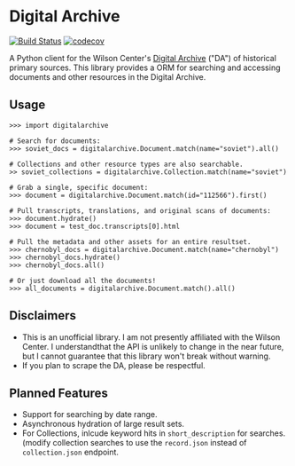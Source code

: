 Digital Archive
===============
[![Build Status](https://travis-ci.com/epikulski/digitalarchive.svg?token=DF1254Zmz3xWHziFRx2x&branch=master)](https://travis-ci.com/epikulski/digitalarchive)
[![codecov](https://codecov.io/gh/epikulski/digitalarchive/branch/master/graph/badge.svg?token=UOd5l8vX6b)](https://codecov.io/gh/epikulski/digitalarchive)

A Python client for the Wilson Center's [Digital Archive](https://digitalarchive.wilsoncenter.org) ("DA") of historical primary sources. This library provides a ORM for searching and accessing documents and other resources in the Digital Archive. 

Usage
-----
```
>>> import digitalarchive

# Search for documents:
>>> soviet_docs = digitalarchive.Document.match(name="soviet").all()

# Collections and other resource types are also searchable.
>> soviet_collections = digitalarchive.Collection.match(name="soviet")

# Grab a single, specific document:
>>> document = digitalarchive.Document.match(id="112566").first()

# Pull transcripts, translations, and original scans of documents:
>>> document.hydrate()
>>> document = test_doc.transcripts[0].html

# Pull the metadata and other assets for an entire resultset.
>>> chernobyl_docs = digitalarchive.Document.match(name="chernobyl")
>>> chernobyl_docs.hydrate()
>>> chernobyl_docs.all()

# Or just download all the documents!
>>> all_documents = digitalarchive.Document.match().all()
```

Disclaimers
-----------
* This is an unofficial library. I am not presently affiliated with the Wilson Center. I understandthat the API is unlikely to change in the near future, but I cannot guarantee that this library won't break without warning. 
* If you plan to scrape the DA, please be respectful. 

Planned Features
----------------
* Support for searching by date range.
* Asynchronous hydration of large result sets.
* For Collections, inlcude keyword hits in `short_description` for searches. (modify collection searches to use the  `record.json` instead of `collection.json` endpoint.

